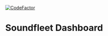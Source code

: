 [![CodeFactor](https://www.codefactor.io/repository/github/soundfleet/soundfleet-dashboard/badge)](https://www.codefactor.io/repository/github/soundfleet/soundfleet-dashboard)

# Soundfleet Dashboard